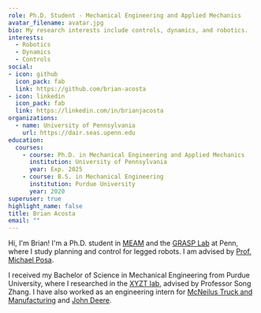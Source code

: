 ```yaml
---
role: Ph.D. Student - Mechanical Engineering and Applied Mechanics
avatar_filename: avatar.jpg
bio: My research interests include controls, dynamics, and robotics.
interests:
  - Robotics
  - Dynamics
  - Controls
social:
- icon: github
  icon_pack: fab
  link: https://github.com/brian-acosta
- icon: linkedin
  icon_pack: fab
  link: https://linkedin.com/in/brianjacosta
organizations:
  - name: University of Pennsylvania
    url: https://dair.seas.upenn.edu
education:
  courses:
    - course: Ph.D. in Mechanical Engineering and Applied Mechanics
      institution: University of Pennsylvania
      year: Exp. 2025
    - course: B.S. in Mechanical Engineering
      institution: Purdue University
      year: 2020
superuser: true
highlight_name: false
title: Brian Acosta
email: ""
---
```

Hi, I'm Brian! I'm a Ph.D. student in [MEAM](https://www.me.upenn.edu/) and the [GRASP Lab](https://www.grasp.upenn.edu/) at Penn, where I study planning and control for legged robots. I am advised by [Prof. Michael Posa](https://dair.seas.upenn.edu/michael-posa/). 

I received my Bachelor of Science in Mechanical Engineering from Purdue University, where I researched in the [XYZT lab](https://www.xyztlab.com/), advised by Professor Song Zhang. I have also worked as an engineering intern for [McNeilus Truck and Manufacturing](https://www.mcneiluscompanies.com/) and [John Deere](https://www.deere.com/en/).
